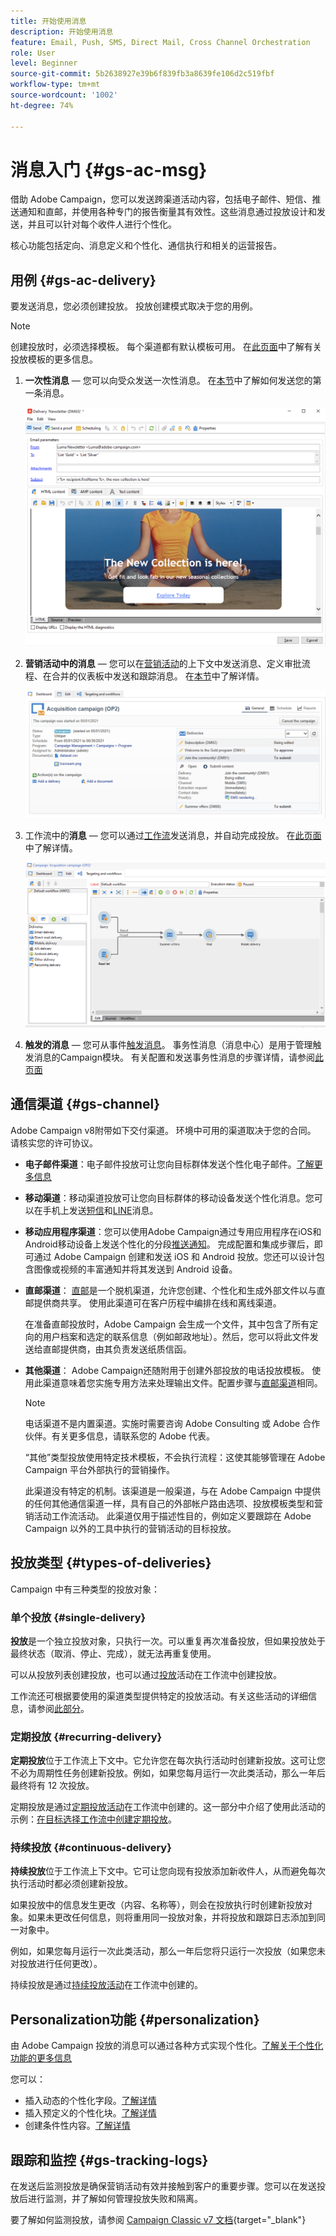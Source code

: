 ```yaml
---
title: 开始使用消息
description: 开始使用消息
feature: Email, Push, SMS, Direct Mail, Cross Channel Orchestration
role: User
level: Beginner
source-git-commit: 5b2638927e39b6f839fb3a8639fe106d2c519fbf
workflow-type: tm+mt
source-wordcount: '1002'
ht-degree: 74%

---
```


# 消息入门 {#gs-ac-msg}

借助 Adobe Campaign，您可以发送跨渠道活动内容，包括电子邮件、短信、推送通知和直邮，并使用各种专门的报告衡量其有效性。这些消息通过投放设计和发送，并且可以针对每个收件人进行个性化。

核心功能包括定向、消息定义和个性化、通信执行和相关的运营报告。

## 用例 {#gs-ac-delivery}

要发送消息，您必须创建投放。 投放创建模式取决于您的用例。

>[!NOTE]
>
>创建投放时，必须选择模板。 每个渠道都有默认模板可用。 在[此页面](../send/create-templates.md)中了解有关投放模板的更多信息。

1. **一次性消息** — 您可以向受众发送一次性消息。 在[本节](create-message.md)中了解如何发送您的第一条消息。

   ![](assets/send-email.png)

1. **营销活动中的消息** — 您可以在[营销活动](campaigns.md)的上下文中发送消息、定义审批流程、在合并的仪表板中发送和跟踪消息。 在[本节](../../automation/campaigns/marketing-campaign-deliveries.md)中了解详情。

   ![](assets/deliveries-in-a-campaign.png)

1. 工作流中的&#x200B;**消息** — 您可以通过[工作流](../config/workflows.md)发送消息，并自动完成投放。 在[此页面](../../automation/workflow/delivery.md)中了解详情。

   ![](assets/send-in-a-wf.png)

1. **触发的消息** — 您可从事件[触发消息](../send/transactional.md)。 事务性消息（消息中心）是用于管理触发消息的Campaign模块。 有关配置和发送事务性消息的步骤详情，请参阅[此页面](../send/transactional.md)

## 通信渠道 {#gs-channel}

Adobe Campaign v8附带如下交付渠道。 环境中可用的渠道取决于您的合同。 请核实您的许可协议。

* **电子邮件渠道**：电子邮件投放可让您向目标群体发送个性化电子邮件。[了解更多信息](../send/email.md)

* **移动渠道**：移动渠道投放可让您向目标群体的移动设备发送个性化消息。您可以在手机上发送[短信](../send/sms/sms.md)和[LINE](../send/line.md)消息。

* **移动应用程序渠道**：您可以使用Adobe Campaign通过专用应用程序在iOS和Android移动设备上发送个性化的分段[推送通知](../send/push.md)。 完成配置和集成步骤后，即可通过 Adobe Campaign 创建和发送 iOS 和 Android 投放。您还可以设计包含图像或视频的丰富通知并将其发送到 Android 设备。

* **直邮渠道**： [直邮](../send/direct-mail.md)是一个脱机渠道，允许您创建、个性化和生成外部文件以与直邮提供商共享。 使用此渠道可在客户历程中编排在线和离线渠道。

  在准备直邮投放时，Adobe Campaign 会生成一个文件，其中包含了所有定向的用户档案和选定的联系信息（例如邮政地址）。然后，您可以将此文件发送给直邮提供商，由其负责发送纸质信函。


* **其他渠道**： Adobe Campaign还随附用于创建外部投放的电话投放模板。 使用此渠道意味着您实施专用方法来处理输出文件。配置步骤与[直邮渠道](../send/direct-mail.md)相同。

  >[!NOTE]
  >
  >电话渠道不是内置渠道。实施时需要咨询 Adobe Consulting 或 Adobe 合作伙伴。有关更多信息，请联系您的 Adobe 代表。

  “其他”类型投放使用特定技术模板，不会执行流程：这使其能够管理在 Adobe Campaign 平台外部执行的营销操作。

  此渠道没有特定的机制。该渠道是一般渠道，与在 Adobe Campaign 中提供的任何其他通信渠道一样，具有自己的外部帐户路由选项、投放模板类型和营销活动工作流活动。 此渠道仅用于描述性目的，例如定义要跟踪在 Adobe Campaign 以外的工具中执行的营销活动的目标投放。

## 投放类型 {#types-of-deliveries}

Campaign 中有三种类型的投放对象：

### 单个投放 {#single-delivery}

**投放**&#x200B;是一个独立投放对象，只执行一次。可以重复再次准备投放，但如果投放处于最终状态（取消、停止、完成），就无法再重复使用。

可以从投放列表创建投放，也可以通过[投放](../../automation/workflow/delivery.md)活动在工作流中创建投放。

工作流还可根据要使用的渠道类型提供特定的投放活动。有关这些活动的详细信息，请参阅[此部分](../../automation/workflow/cross-channel-deliveries.md)。

### 定期投放 {#recurring-delivery}

**定期投放**&#x200B;位于工作流上下文中。它允许您在每次执行活动时创建新投放。这可让您不必为周期性任务创建新投放。例如，如果您每月运行一次此类活动，那么一年后最终将有 12 次投放。

定期投放是通过[定期投放活动](../../automation/workflow/recurring-delivery.md)在工作流中创建的。这一部分中介绍了使用此活动的示例：[在目标选择工作流中创建定期投放](../../automation/workflow/send-a-birthday-email.md)。

### 持续投放 {#continuous-delivery}

**持续投放**&#x200B;位于工作流上下文中。它可让您向现有投放添加新收件人，从而避免每次执行活动时都必须创建新投放。

如果投放中的信息发生更改（内容、名称等），则会在投放执行时创建新投放对象。如果未更改任何信息，则将重用同一投放对象，并将投放和跟踪日志添加到同一对象中。

例如，如果您每月运行一次此类活动，那么一年后您将只运行一次投放（如果您未对投放进行任何更改）。

持续投放是通过[持续投放活动](../../automation/workflow/continuous-delivery.md)在工作流中创建的。

## Personalization功能 {#personalization}

由 Adobe Campaign 投放的消息可以通过各种方式实现个性化。[了解关于个性化功能的更多信息](../send/personalize.md)

您可以：

* 插入动态的个性化字段。[了解详情](../send/personalization-fields.md)
* 插入预定义的个性化块。[了解详情](../send/personalization-blocks.md)
* 创建条件性内容。[了解详情](../send/conditions.md)


## 跟踪和监控 {#gs-tracking-logs}

在发送后监测投放是确保营销活动有效并接触到客户的重要步骤。您可以在发送投放后进行监测，并了解如何管理投放失败和隔离。

要了解如何监测投放，请参阅 [Campaign Classic v7 文档](https://experienceleague.adobe.com/docs/campaign-classic/using/sending-messages/monitoring-deliveries/about-delivery-monitoring.html?lang=zh-Hans#sending-messages){target="_blank"}


